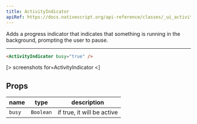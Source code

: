 ```yaml
---
title: ActivityIndicator
apiRef: https://docs.nativescript.org/api-reference/classes/_ui_activity_indicator_.activityindicator
---
```


Adds a progress indicator that indicates that something is running in the background, prompting the user to pause.

---

```html
<ActivityIndicator busy="true" />
```

[> screenshots for=ActivityIndicator <]


## Props

| name | type | description |
|------|------|-------------|
| `busy` | `Boolean` | if true, it will be active